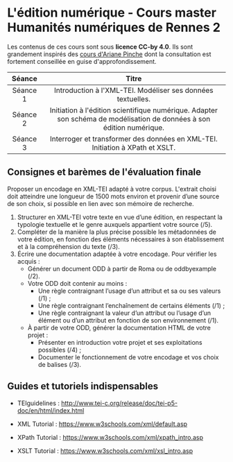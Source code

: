 # L'édition numérique - Cours master Humanités numériques de Rennes 2

Les contenus de ces cours sont sous **licence CC-by 4.0**. 
Ils sont grandement inspirés des [cours d'Ariane Pinche](https://github.com/ArianePinche) dont la consultation est fortement conseillée en guise d'approfondissement. 

| Séance  | Titre|
| :---------------: | :---------------:|
| Séance 1 | Introduction à l'XML-TEI. Modéliser ses données textuelles. |
| Séance 2  | Initiation à l'édition scientifique numérique. Adapter son schéma de modélisation de données à son édition numérique. |
| Séance 3  | Interroger et transformer des données en XML-TEI. Initiation à XPath et XSLT. |

## Consignes et barèmes de l'évaluation finale

Proposer un encodage en XML-TEI adapté à votre corpus. L'extrait choisi doit atteindre une longueur de 1500 mots environ et provenir d’une source de son choix, si possible en lien avec son mémoire de recherche. 

1. Structurer en XML-TEI votre texte en vue d’une édition, en respectant la typologie textuelle et le genre auxquels appartient votre source (/5).
2. Compléter de la manière la plus précise possible les métadonnées de votre édition, en fonction des éléments nécessaires à son établissement et à la compréhension du texte (/3).
3. Écrire une documentation adaptée à votre encodage. Pour vérifier les acquis :
	* Générer un document ODD à partir de Roma ou de oddbyexample (/2).
	* Votre ODD doit contenir au moins :
	  * Une règle contraignant l’usage d’un attribut et sa ou ses valeurs (/1) ;
	  * Une règle contraignant l’enchaînement de certains éléments (/1) ;
	  * Une règle contraignant la valeur d’un attribut ou l’usage d’un élément ou d’un attribut en fonction de son environnement (/1).
	* À partir de votre ODD, générer la documentation HTML de votre projet :
	  * Présenter en introduction votre projet et ses exploitations possibles (/4) ;
	  * Documenter le fonctionnement de votre encodage et vos choix de balises (/3).

## Guides et tutoriels indispensables

* TEIguidelines :  http://www.tei-c.org/release/doc/tei-p5-doc/en/html/index.html

* XML Tutorial : https://www.w3schools.com/xml/default.asp

* XPath Tutorial : https://www.w3schools.com/xml/xpath_intro.asp

* XSLT Tutorial : https://www.w3schools.com/xml/xsl_intro.asp
